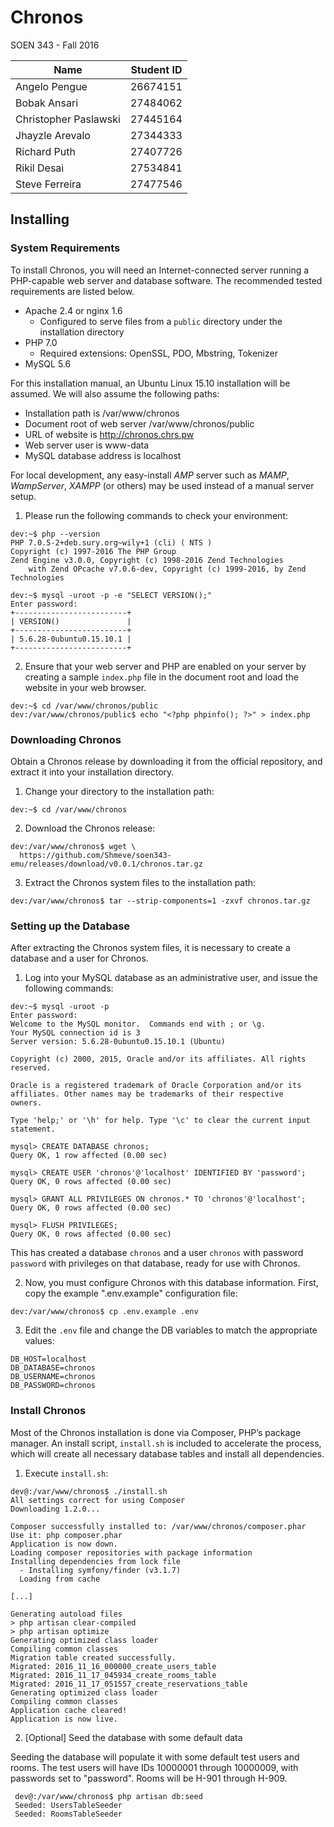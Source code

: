 # Chronos

SOEN 343 - Fall 2016

Name | Student ID
--- | ---
Angelo Pengue | 26674151
Bobak Ansari | 27484062
Christopher Paslawski | 27445164
Jhayzle Arevalo | 27344333
Richard Puth | 27407726
Rikil Desai | 27534841
Steve Ferreira | 27477546

## Installing

### System Requirements

To install Chronos, you will need an Internet-connected server running a PHP-capable web server and database software. The recommended tested requirements are listed below.

 -	Apache 2.4 or nginx 1.6
    - Configured to serve files from a `public` directory under the installation directory
 -	PHP 7.0
    - Required extensions: OpenSSL, PDO, Mbstring, Tokenizer
 -	MySQL 5.6

For this installation manual, an Ubuntu Linux 15.10 installation will be assumed. We will also assume the following paths:

 -	Installation path is /var/www/chronos
 -	Document root of web server /var/www/chronos/public
 -	URL of website is http://chronos.chrs.pw
 -	Web server user is www-data
 -	MySQL database address is localhost

For local development, any easy-install _AMP_ server such as _MAMP_, _WampServer_, _XAMPP_ (or others) may be used instead of a manual server setup. 

1. Please run the following commands to check your environment:

  ```
  dev:~$ php --version
  PHP 7.0.5-2+deb.sury.org~wily+1 (cli) ( NTS )
  Copyright (c) 1997-2016 The PHP Group
  Zend Engine v3.0.0, Copyright (c) 1998-2016 Zend Technologies
      with Zend OPcache v7.0.6-dev, Copyright (c) 1999-2016, by Zend Technologies

  dev:~$ mysql -uroot -p -e "SELECT VERSION();"
  Enter password:
  +-------------------------+
  | VERSION()               |
  +-------------------------+
  | 5.6.28-0ubuntu0.15.10.1 |
  +-------------------------+
  ```

2. Ensure that your web server and PHP are enabled on your server by creating a sample `index.php` file in the document root and load the website in your web browser.

  ```
  dev:~$ cd /var/www/chronos/public
  dev:/var/www/chronos/public$ echo "<?php phpinfo(); ?>" > index.php
  ```

### Downloading Chronos

Obtain a Chronos release by downloading it from the official repository, and extract it into your installation directory.

1. Change your directory to the installation path:

  ```
  dev:~$ cd /var/www/chronos
  ```

2. Download the Chronos release:

  ```
  dev:/var/www/chronos$ wget \
    https://github.com/Shmeve/soen343-emu/releases/download/v0.0.1/chronos.tar.gz
  ```

3. Extract the Chronos system files to the installation path:

  ```
  dev:/var/www/chronos$ tar --strip-components=1 -zxvf chronos.tar.gz
  ```

### Setting up the Database

After extracting the Chronos system files, it is necessary to create a database and a user for Chronos.

1. Log into your MySQL database as an administrative user, and issue the following commands:

  ```
  dev:~$ mysql -uroot -p
  Enter password:
  Welcome to the MySQL monitor.  Commands end with ; or \g.
  Your MySQL connection id is 3
  Server version: 5.6.28-0ubuntu0.15.10.1 (Ubuntu)

  Copyright (c) 2000, 2015, Oracle and/or its affiliates. All rights reserved.

  Oracle is a registered trademark of Oracle Corporation and/or its
  affiliates. Other names may be trademarks of their respective
  owners.

  Type 'help;' or '\h' for help. Type '\c' to clear the current input statement.

  mysql> CREATE DATABASE chronos;
  Query OK, 1 row affected (0.00 sec)

  mysql> CREATE USER 'chronos'@'localhost' IDENTIFIED BY 'password';
  Query OK, 0 rows affected (0.00 sec)

  mysql> GRANT ALL PRIVILEGES ON chronos.* TO 'chronos'@'localhost';
  Query OK, 0 rows affected (0.00 sec)

  mysql> FLUSH PRIVILEGES;
  Query OK, 0 rows affected (0.00 sec)
  ```

  This has created a database `chronos` and a user `chronos` with password `password` with privileges on that database, ready for use with Chronos.

2. Now, you must configure Chronos with this database information. First, copy the example ".env.example" configuration file:

  ```
  dev:/var/www/chronos$ cp .env.example .env
  ```

3. Edit the `.env` file and change the DB variables to match the appropriate values:

  ```
  DB_HOST=localhost
  DB_DATABASE=chronos
  DB_USERNAME=chronos
  DB_PASSWORD=chronos
  ```

### Install Chronos

Most of the Chronos installation is done via Composer, PHP’s package manager. An install script, `install.sh` is included to accelerate the process, which will create all necessary database tables and install all dependencies.

1. Execute `install.sh`:

  ```
  dev@:/var/www/chronos$ ./install.sh
  All settings correct for using Composer
  Downloading 1.2.0...
  
  Composer successfully installed to: /var/www/chronos/composer.phar
  Use it: php composer.phar 
  Application is now down.
  Loading composer repositories with package information
  Installing dependencies from lock file
    - Installing symfony/finder (v3.1.7)
    Loading from cache
  
  [...]
  
  Generating autoload files
  > php artisan clear-compiled
  > php artisan optimize
  Generating optimized class loader
  Compiling common classes
  Migration table created successfully.
  Migrated: 2016_11_16_000000_create_users_table
  Migrated: 2016_11_17_045934_create_rooms_table
  Migrated: 2016_11_17_051557_create_reservations_table
  Generating optimized class loader
  Compiling common classes
  Application cache cleared!
  Application is now live.
  ```

2. [Optional] Seed the database with some default data

  Seeding the database will populate it with some default test users and rooms. The test users will have IDs 10000001 through 10000009, with passwords set to "password". Rooms will be H-901 through H-909.
  
  ```
   dev@:/var/www/chronos$ php artisan db:seed
   Seeded: UsersTableSeeder
   Seeded: RoomsTableSeeder
  ```